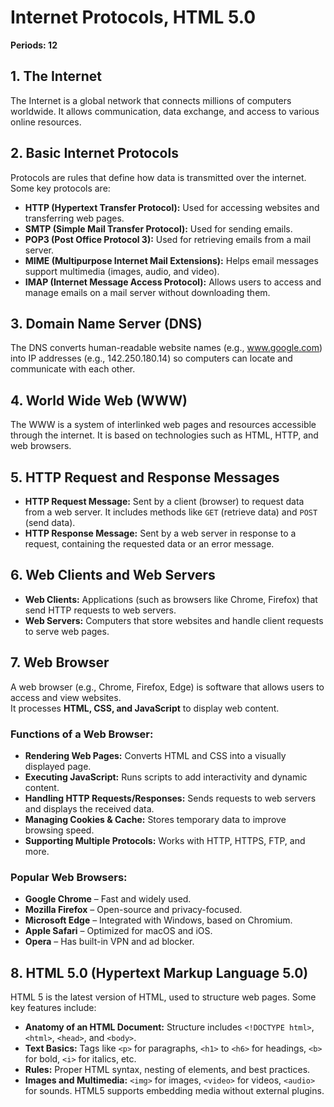 # Internet Protocols, HTML 5.0  
**Periods: 12**  

## 1. The Internet  
The Internet is a global network that connects millions of computers worldwide. It allows communication, data exchange, and access to various online resources.

## 2. Basic Internet Protocols  
Protocols are rules that define how data is transmitted over the internet. Some key protocols are:

- **HTTP (Hypertext Transfer Protocol):** Used for accessing websites and transferring web pages.  
- **SMTP (Simple Mail Transfer Protocol):** Used for sending emails.  
- **POP3 (Post Office Protocol 3):** Used for retrieving emails from a mail server.  
- **MIME (Multipurpose Internet Mail Extensions):** Helps email messages support multimedia (images, audio, and video).  
- **IMAP (Internet Message Access Protocol):** Allows users to access and manage emails on a mail server without downloading them.

## 3. Domain Name Server (DNS)  
The DNS converts human-readable website names (e.g., www.google.com) into IP addresses (e.g., 142.250.180.14) so computers can locate and communicate with each other.

## 4. World Wide Web (WWW)  
The WWW is a system of interlinked web pages and resources accessible through the internet. It is based on technologies such as HTML, HTTP, and web browsers.

## 5. HTTP Request and Response Messages  
- **HTTP Request Message:** Sent by a client (browser) to request data from a web server. It includes methods like `GET` (retrieve data) and `POST` (send data).  
- **HTTP Response Message:** Sent by a web server in response to a request, containing the requested data or an error message.

## 6. Web Clients and Web Servers  
- **Web Clients:** Applications (such as browsers like Chrome, Firefox) that send HTTP requests to web servers.  
- **Web Servers:** Computers that store websites and handle client requests to serve web pages.

## 7. Web Browser  
A web browser (e.g., Chrome, Firefox, Edge) is software that allows users to access and view websites.  
It processes **HTML, CSS, and JavaScript** to display web content.  

### **Functions of a Web Browser:**  
- **Rendering Web Pages:** Converts HTML and CSS into a visually displayed page.  
- **Executing JavaScript:** Runs scripts to add interactivity and dynamic content.  
- **Handling HTTP Requests/Responses:** Sends requests to web servers and displays the received data.  
- **Managing Cookies & Cache:** Stores temporary data to improve browsing speed.  
- **Supporting Multiple Protocols:** Works with HTTP, HTTPS, FTP, and more.  

### **Popular Web Browsers:**  
- **Google Chrome** – Fast and widely used.  
- **Mozilla Firefox** – Open-source and privacy-focused.  
- **Microsoft Edge** – Integrated with Windows, based on Chromium.  
- **Apple Safari** – Optimized for macOS and iOS.  
- **Opera** – Has built-in VPN and ad blocker.  

## 8. HTML 5.0 (Hypertext Markup Language 5.0)  
HTML 5 is the latest version of HTML, used to structure web pages. Some key features include:  

- **Anatomy of an HTML Document:** Structure includes `<!DOCTYPE html>`, `<html>`, `<head>`, and `<body>`.  
- **Text Basics:** Tags like `<p>` for paragraphs, `<h1>` to `<h6>` for headings, `<b>` for bold, `<i>` for italics, etc.  
- **Rules:** Proper HTML syntax, nesting of elements, and best practices.  
- **Images and Multimedia:** `<img>` for images, `<video>` for videos, `<audio>` for sounds. HTML5 supports embedding media without external plugins.
